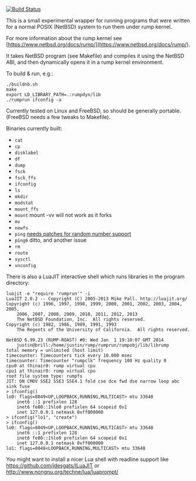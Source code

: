[![Build Status](https://travis-ci.org/justincormack/rumprun.png)](https://travis-ci.org/justincormack/rumprun)

This is a small experimental wrapper for running programs that were written for a normal POSIX (NetBSD) system to run them under rump kernel.

For more information about the rump kernel see [https://www.netbsd.org/docs/rump/](https://www.netbsd.org/docs/rump/).

It takes NetBSD program (see Makefile) and compiles it using the NetBSD ABI, and then dynamically opens it in a rump kernel environment.

To build & run, e.g.: 
````
./buildnb.sh
make
export LD_LIBRARY_PATH=.:rumpdyn/lib
./rumprun ifconfig -a
````

Currently tested on Linux and FreeBSD, so should be generally portable. (FreeBSD needs a few tweaks to Makefile).

Binaries currently built:
* ```cat```
* ```cp```
* ```disklabel```
* ```df```
* ```dump```
* ```fsck```
* ```fsck_ffs```
* ```ifconfig```
* ```ls```
* ```mkdir```
* ```modstat```
* ```mount_ffs```
* ```mount``` mount -vv will not work as it forks
* ```mv```
* ```newfs```
* ```ping``` [needs patches for random number support](https://github.com/anttikantee/buildrump.sh/issues/61)
* ```ping6``` ditto, and another issue
* ```rm```
* ```route```
* ```sysctl```
* ```vnconfig```

There is also a LuaJIT interactive shell which runs libraries in the program directory:

````
luajit -e "require 'rumprun'" -i
LuaJIT 2.0.2 -- Copyright (C) 2005-2013 Mike Pall. http://luajit.org/
Copyright (c) 1996, 1997, 1998, 1999, 2000, 2001, 2002, 2003, 2004, 2005,
    2006, 2007, 2008, 2009, 2010, 2011, 2012, 2013
    The NetBSD Foundation, Inc.  All rights reserved.
Copyright (c) 1982, 1986, 1989, 1991, 1993
    The Regents of the University of California.  All rights reserved.

NetBSD 6.99.23 (RUMP-ROAST) #0: Wed Jan  1 19:18:07 GMT 2014
	justin@brill:/home/justin/rump/rumprun/rumpobj/lib/librump
total memory = unlimited (host limit)
timecounter: Timecounters tick every 10.000 msec
timecounter: Timecounter "rumpclk" frequency 100 Hz quality 0
cpu0 at thinair0: rump virtual cpu
cpu1 at thinair0: rump virtual cpu
root file system type: rumpfs
JIT: ON CMOV SSE2 SSE3 SSE4.1 fold cse dce fwd dse narrow loop abc sink fuse
> ifconfig()
lo0: flags=8049<UP,LOOPBACK,RUNNING,MULTICAST> mtu 33648
	inet6 ::1 prefixlen 128
	inet6 fe80::1%lo0 prefixlen 64 scopeid 0x1
	inet 127.0.0.1 netmask 0xff000000
> ifconfig("lo1", "create")
> ifconfig()
lo0: flags=8049<UP,LOOPBACK,RUNNING,MULTICAST> mtu 33648
	inet6 ::1 prefixlen 128
	inet6 fe80::1%lo0 prefixlen 64 scopeid 0x1
	inet 127.0.0.1 netmask 0xff000000
lo1: flags=8048<LOOPBACK,RUNNING,MULTICAST> mtu 33648
````

You might want to install a nicer Lua shell with readline support like https://github.com/jdesgats/ILuaJIT or http://www.nongnu.org/techne/lua/luaprompt/

